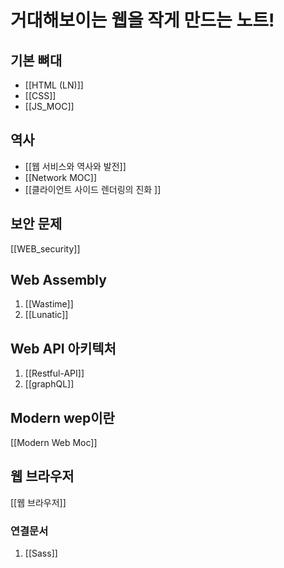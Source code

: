 # 거대해보이는 웹을 작게 만드는 노트!


## 기본 뼈대
- [[HTML (LN)]]
- [[CSS]]
- [[JS_MOC]]

## 역사
- [[웹 서비스와 역사와 발전]]
- [[Network MOC]]
- [[클라이언트 사이드 렌더링의 진화 ]]


## 보안 문제
[[WEB_security]]

## Web Assembly
1. [[Wastime]]
2. [[Lunatic]]

## Web API 아키텍처
1. [[Restful-API]]
2. [[graphQL]]

## Modern wep이란
 [[Modern Web Moc]]

## 웹 브라우저
[[웹 브라우저]]

### 연결문서 
1. [[Sass]]
